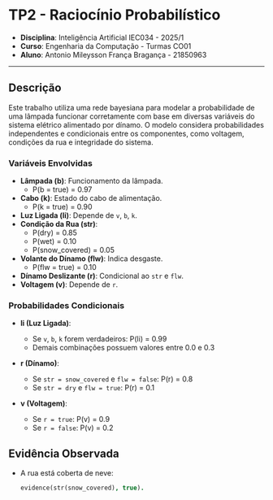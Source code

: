 # TP2 - Raciocínio Probabilístico

- **Disciplina**: Inteligência Artificial IEC034 - 2025/1  
- **Curso**: Engenharia da Computação - Turmas CO01  
- **Aluno**: Antonio Mileysson França Bragança - 21850963  

---

## Descrição

Este trabalho utiliza uma rede bayesiana para modelar a probabilidade de uma lâmpada funcionar corretamente com base em diversas variáveis do sistema elétrico alimentado por dínamo. O modelo considera probabilidades independentes e condicionais entre os componentes, como voltagem, condições da rua e integridade do sistema.

### Variáveis Envolvidas

- **Lâmpada (b)**: Funcionamento da lâmpada.  
  - P(b = true) = 0.97  
- **Cabo (k)**: Estado do cabo de alimentação.  
  - P(k = true) = 0.90  
- **Luz Ligada (li)**: Depende de `v`, `b`, `k`.  
- **Condição da Rua (str)**:  
  - P(dry) = 0.85  
  - P(wet) = 0.10  
  - P(snow_covered) = 0.05  
- **Volante do Dínamo (flw)**: Indica desgaste.  
  - P(flw = true) = 0.10  
- **Dínamo Deslizante (r)**: Condicional ao `str` e `flw`.  
- **Voltagem (v)**: Depende de `r`.

### Probabilidades Condicionais

- **li (Luz Ligada)**:
  - Se `v`, `b`, `k` forem verdadeiros: P(li) = 0.99  
  - Demais combinações possuem valores entre 0.0 e 0.3  

- **r (Dínamo)**:
  - Se `str = snow_covered` e `flw = false`: P(r) = 0.8  
  - Se `str = dry` e `flw = true`: P(r) = 0.1  

- **v (Voltagem)**:
  - Se `r = true`: P(v) = 0.9  
  - Se `r = false`: P(v) = 0.2  

## Evidência Observada

- A rua está coberta de neve:  
  ```prolog
  evidence(str(snow_covered), true).
